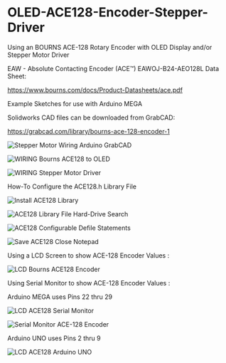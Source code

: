 # OLED-ACE128-Encoder-Stepper-Driver
Using an BOURNS ACE-128 Rotary Encoder with OLED Display and/or Stepper Motor Driver

EAW - Absolute Contacting Encoder (ACE™) EAWOJ-B24-AEO128L Data Sheet:

https://www.bourns.com/docs/Product-Datasheets/ace.pdf

Example Sketches for use with Arduino MEGA

Solidworks CAD files can be downloaded from GrabCAD:

https://grabcad.com/library/bourns-ace-128-encoder-1

![Stepper Motor Wiring Arduino GrabCAD](https://user-images.githubusercontent.com/99458302/155915602-028fe2b6-5a39-4e54-99b0-d5e2f47b237d.JPG)

![WIRING Bourns ACE128 to OLED](https://user-images.githubusercontent.com/99458302/155915577-38ee9157-ca0f-407e-9a2f-7d92017f34ee.JPG)

![WIRING Stepper Motor Driver](https://user-images.githubusercontent.com/99458302/155915582-b5981298-96aa-4cf3-8c64-82864cca489e.JPG)

How-To Configure the ACE128.h Library File

![Install ACE128 Library](https://user-images.githubusercontent.com/99458302/155921513-6394c4c4-d088-415d-a979-0bae3ace1503.jpg)

![ACE128 Library File Hard-Drive Search](https://user-images.githubusercontent.com/99458302/155921533-dbf1dc98-3af6-496e-93df-c56bcb6d322e.jpg)

![ACE128 Configurable Defile Statements](https://user-images.githubusercontent.com/99458302/155921549-67a31be9-be72-496d-a8ff-96efd5e4ee8f.jpg)

![Save ACE128 Close Notepad](https://user-images.githubusercontent.com/99458302/155921561-a5a4c51a-0d34-484a-8f9f-3ee5e5d2b76c.jpg)

Using a LCD Screen to show ACE-128 Encoder Values :

![LCD Bourns ACE128 Encoder](https://user-images.githubusercontent.com/99458302/156911344-cf352b13-ff90-4aad-a051-4a05f8e97821.jpg)

Using Serial Monitor to show ACE-128 Encoder Values :

Arduino MEGA uses Pins 22 thru 29

![LCD ACE128 Serial Monitor](https://user-images.githubusercontent.com/99458302/156911884-4d6279ae-05fd-44e8-b76c-ca33f1d79947.jpg)

![Serial Monitor ACE-128 Encoder](https://user-images.githubusercontent.com/99458302/156911888-3adec733-b93f-44d6-926a-44b706c681c1.jpg)

Arduino UNO uses Pins 2 thru 9

![LCD ACE128 Arduino UNO](https://user-images.githubusercontent.com/99458302/156911892-18d93313-c5a4-4082-8757-c8ef36025324.jpg)

